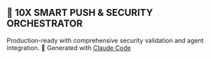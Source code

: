 ## 🚀 10X SMART PUSH & SECURITY ORCHESTRATOR
Production-ready with comprehensive security validation and agent integration.
🤖 Generated with [Claude Code](https://claude.ai/code)
